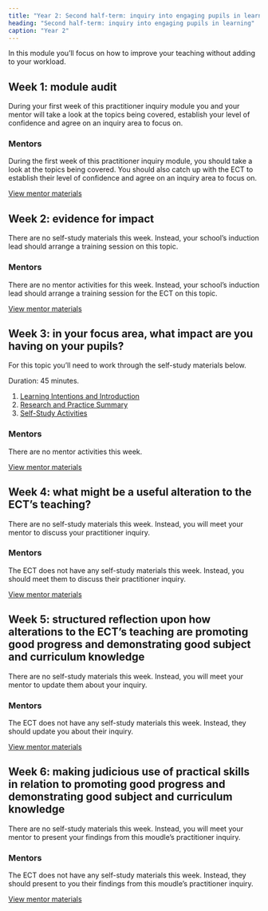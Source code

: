 ```yaml
---
title: "Year 2: Second half-term: inquiry into engaging pupils in learning"
heading: "Second half-term: inquiry into engaging pupils in learning"
caption: "Year 2"
---
```


In this module you’ll focus on how to improve your teaching without adding to your workload.

## Week 1: module audit

During your first week of this practitioner inquiry module you and your mentor will take a look at the topics being covered, establish your level of confidence and agree on an inquiry area to focus on.


### Mentors

During the first week of this practitioner inquiry module, you should take a look at the topics being covered. You should also catch up with the ECT to establish their level of confidence and agree on an inquiry area to focus on.

[View mentor materials](/ucl/year-2-inquiry-into-engaging-pupils-in-learning/autumn-week-1-mentor-materials)

## Week 2: evidence for impact

There are no self-study materials this week. Instead, your school’s induction lead should arrange a training session on this topic.


### Mentors

There are no mentor activities for this week. Instead, your school’s induction lead should arrange a training session for the ECT on this topic.

[View mentor materials](/ucl/year-2-inquiry-into-engaging-pupils-in-learning/autumn-week-2-mentor-materials)

## Week 3: in your focus area, what impact are you having on your pupils?

For this topic you’ll need to work through the self-study materials below.

Duration: 45 minutes.

1. [Learning Intentions and Introduction](/ucl/year-2-inquiry-into-engaging-pupils-in-learning/autumn-week-3-ect-learning-intentions-and-introduction)
2. [Research and Practice Summary](/ucl/year-2-inquiry-into-engaging-pupils-in-learning/autumn-week-3-ect-research-and-practice-summary)
3. [Self-Study Activities](/ucl/year-2-inquiry-into-engaging-pupils-in-learning/autumn-week-3-ect-self-study-activities)

### Mentors

There are no mentor activities this week.

[View mentor materials](/ucl/year-2-inquiry-into-engaging-pupils-in-learning/autumn-week-3-mentor-materials)

## Week 4: what might be a useful alteration to the ECT’s teaching?

There are no self-study materials this week. Instead, you will meet your mentor to discuss your practitioner inquiry.


### Mentors

The ECT does not have any self-study materials this week. Instead, you should meet them to discuss their practitioner inquiry.

[View mentor materials](/ucl/year-2-inquiry-into-engaging-pupils-in-learning/autumn-week-4-mentor-materials)

## Week 5: structured reflection upon how alterations to the ECT’s teaching are promoting good progress and demonstrating good subject and curriculum knowledge

There are no self-study materials this week. Instead, you will meet your mentor to update them about your inquiry.


### Mentors

The ECT does not have any self-study materials this week. Instead, they should update you about their inquiry.

[View mentor materials](/ucl/year-2-inquiry-into-engaging-pupils-in-learning/autumn-week-5-mentor-materials)

## Week 6: making judicious use of practical skills in relation to promoting good progress and demonstrating good subject and curriculum knowledge

There are no self-study materials this week. Instead, you will meet your mentor to present your findings from this moudle’s practitioner inquiry.


### Mentors

The ECT does not have any self-study materials this week. Instead, they should present to you their findings from this moudle’s practitioner inquiry.

[View mentor materials](/ucl/year-2-inquiry-into-engaging-pupils-in-learning/autumn-week-6-mentor-materials)
